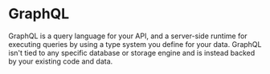 <h1>GraphQL</h1>

<p style = "color:pirple;">GraphQL is a query language for your API, and a server-side runtime for executing queries by using a type system you define for your data. GraphQL isn't tied to any specific database or storage engine and is instead backed by your existing code and data.</p>

